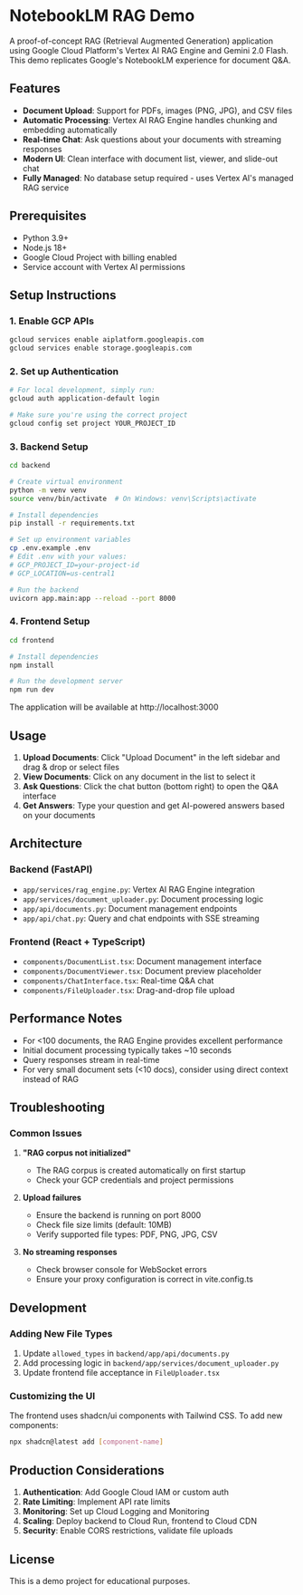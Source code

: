 # NotebookLM RAG Demo

A proof-of-concept RAG (Retrieval Augmented Generation) application using Google Cloud Platform's Vertex AI RAG Engine and Gemini 2.0 Flash. This demo replicates Google's NotebookLM experience for document Q&A.

## Features

- **Document Upload**: Support for PDFs, images (PNG, JPG), and CSV files
- **Automatic Processing**: Vertex AI RAG Engine handles chunking and embedding automatically
- **Real-time Chat**: Ask questions about your documents with streaming responses
- **Modern UI**: Clean interface with document list, viewer, and slide-out chat
- **Fully Managed**: No database setup required - uses Vertex AI's managed RAG service

## Prerequisites

- Python 3.9+
- Node.js 18+
- Google Cloud Project with billing enabled
- Service account with Vertex AI permissions

## Setup Instructions

### 1. Enable GCP APIs

```bash
gcloud services enable aiplatform.googleapis.com
gcloud services enable storage.googleapis.com
```

### 2. Set up Authentication

```bash
# For local development, simply run:
gcloud auth application-default login

# Make sure you're using the correct project
gcloud config set project YOUR_PROJECT_ID
```

### 3. Backend Setup

```bash
cd backend

# Create virtual environment
python -m venv venv
source venv/bin/activate  # On Windows: venv\Scripts\activate

# Install dependencies
pip install -r requirements.txt

# Set up environment variables
cp .env.example .env
# Edit .env with your values:
# GCP_PROJECT_ID=your-project-id
# GCP_LOCATION=us-central1

# Run the backend
uvicorn app.main:app --reload --port 8000
```

### 4. Frontend Setup

```bash
cd frontend

# Install dependencies
npm install

# Run the development server
npm run dev
```

The application will be available at http://localhost:3000

## Usage

1. **Upload Documents**: Click "Upload Document" in the left sidebar and drag & drop or select files
2. **View Documents**: Click on any document in the list to select it
3. **Ask Questions**: Click the chat button (bottom right) to open the Q&A interface
4. **Get Answers**: Type your question and get AI-powered answers based on your documents

## Architecture

### Backend (FastAPI)
- `app/services/rag_engine.py`: Vertex AI RAG Engine integration
- `app/services/document_uploader.py`: Document processing logic
- `app/api/documents.py`: Document management endpoints
- `app/api/chat.py`: Query and chat endpoints with SSE streaming

### Frontend (React + TypeScript)
- `components/DocumentList.tsx`: Document management interface
- `components/DocumentViewer.tsx`: Document preview placeholder
- `components/ChatInterface.tsx`: Real-time Q&A chat
- `components/FileUploader.tsx`: Drag-and-drop file upload

## Performance Notes

- For <100 documents, the RAG Engine provides excellent performance
- Initial document processing typically takes ~10 seconds
- Query responses stream in real-time
- For very small document sets (<10 docs), consider using direct context instead of RAG

## Troubleshooting

### Common Issues

1. **"RAG corpus not initialized"**
   - The RAG corpus is created automatically on first startup
   - Check your GCP credentials and project permissions

2. **Upload failures**
   - Ensure the backend is running on port 8000
   - Check file size limits (default: 10MB)
   - Verify supported file types: PDF, PNG, JPG, CSV

3. **No streaming responses**
   - Check browser console for WebSocket errors
   - Ensure your proxy configuration is correct in vite.config.ts

## Development

### Adding New File Types

1. Update `allowed_types` in `backend/app/api/documents.py`
2. Add processing logic in `backend/app/services/document_uploader.py`
3. Update frontend file acceptance in `FileUploader.tsx`

### Customizing the UI

The frontend uses shadcn/ui components with Tailwind CSS. To add new components:

```bash
npx shadcn@latest add [component-name]
```

## Production Considerations

1. **Authentication**: Add Google Cloud IAM or custom auth
2. **Rate Limiting**: Implement API rate limits
3. **Monitoring**: Set up Cloud Logging and Monitoring
4. **Scaling**: Deploy backend to Cloud Run, frontend to Cloud CDN
5. **Security**: Enable CORS restrictions, validate file uploads

## License

This is a demo project for educational purposes.